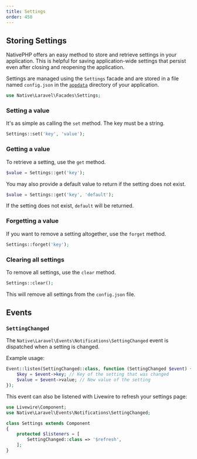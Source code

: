 ```yaml
---
title: Settings
order: 450
---
```


## Storing Settings

NativePHP offers an easy method to store and retrieve settings in your application. This is helpful for saving application-wide
settings that persist even after closing and reopening the application.

Settings are managed using the `Settings` facade and are stored in a file named `config.json` in the
[`appdata`](/docs/1/getting-started/debugging#start-from-scratch) directory of your application.

```php
use Native\Laravel\Facades\Settings;
```

### Setting a value
It's as simple as calling the `set` method. The key must be a string.
```php
Settings::set('key', 'value');
```

### Getting a value
To retrieve a setting, use the `get` method.
```php
$value = Settings::get('key');
```

You may also provide a default value to return if the setting does not exist.
```php
$value = Settings::get('key', 'default');
```
If the setting does not exist, `default` will be returned.

### Forgetting a value
If you want to remove a setting altogether, use the `forget` method.
```php
Settings::forget('key');
```

### Clearing all settings
To remove all settings, use the `clear` method.
```php
Settings::clear();
```
This will remove all settings from the `config.json` file.

## Events

### `SettingChanged`
The `Native\Laravel\Events\Notifications\SettingChanged` event is dispatched when a setting is changed.

Example usage:
```php
Event::listen(SettingChanged::class, function (SettingChanged $event) {
    $key = $event->key; // Key of the setting that was changed
    $value = $event->value; // New value of the setting
});
```

This event can also be listened with Livewire to refresh your settings page:
```php
use Livewire\Component;
use Native\Laravel\Events\Notifications\SettingChanged;

class Settings extends Component
{
    protected $listeners = [
        SettingChanged::class => '$refresh',
    ];
}
```

